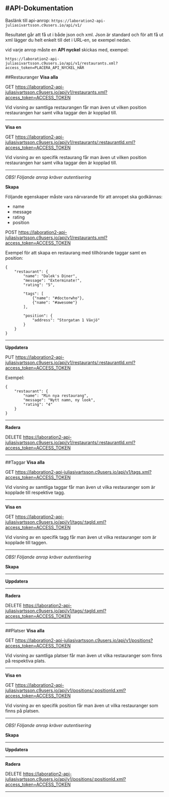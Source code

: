 #API-Dokumentation
-------------------------------

Baslänk till api-anrop: `https://laboration2-api-juliasivartsson.c9users.io/api/v1/`

Resultatet går att få ut i både json och xml. Json är standard och för att få ut xml lägger du helt enkelt till det i URL-en, se exempel nedan.

vid varje anrop måste en **API nyckel** skickas med, exempel:

`
https://laboration2-api-juliasivartsson.c9users.io/api/v1/restaurants.xml?access_token=PLACERA_API_NYCKEL_HÄR
`

##Restauranger
**Visa alla**

GET https://laboration2-api-juliasivartsson.c9users.io/api/v1/restaurants.xml?access_token=ACCESS_TOKEN

Vid visning av samtliga restaurangen får man även ut vilken position restaurangen har samt vilka taggar den är kopplad till.

--------------

**Visa en**

GET https://laboration2-api-juliasivartsson.c9users.io/api/v1/restaurants/:restaurantId.xml?access_token=ACCESS_TOKEN

Vid visning av en specifik restaurang får man även ut vilken position restaurangen har samt vilka taggar den är kopplad till.

--------------

*OBS! Följande anrop kräver autentisering*

**Skapa**

Följande egenskaper måste vara närvarande för att anropet ska godkännas:
* name
* message
* rating
* position

POST https://laboration2-api-juliasivartsson.c9users.io/api/v1/restaurants.xml?access_token=ACCESS_TOKEN

Exempel för att skapa en restaurang med tillhörande taggar samt en position:


```
{
    "restaurant": {
        "name": "Dalek's Diner",
        "message": "Exterminate!",
        "rating": "5",
    
        "tags": [
            {"name": "#doctorwho"},
            {"name": "#awesome"}
        ],
    
        "position": {
            "address": "Storgatan 1 Växjö"
        }
    }
}
```

--------------

**Uppdatera**

PUT https://laboration2-api-juliasivartsson.c9users.io/api/v1/restaurants/:restaurantId.xml?access_token=ACCESS_TOKEN

Exempel:

```
{
    "restaurant": {
        "name": "Min nya restaurang",
        "message": "Nytt namn, ny look",
        "rating": "4"
    }
}
```

--------------

**Radera**

DELETE https://laboration2-api-juliasivartsson.c9users.io/api/v1/restaurants/:restaurantId.xml?access_token=ACCESS_TOKEN

--------------

##Taggar
**Visa alla**

GET https://laboration2-api-juliasivartsson.c9users.io/api/v1/tags.xml?access_token=ACCESS_TOKEN

Vid visning av samtliga taggar får man även ut vilka restauranger som är kopplade till respektive tagg.

--------------

**Visa en**

GET https://laboration2-api-juliasivartsson.c9users.io/api/v1/tags/:tagId.xml?access_token=ACCESS_TOKEN

Vid visning av en specifik tagg får man även ut vilka restauranger som är kopplade till taggen.

--------------

*OBS! Följande anrop kräver autentisering*

**Skapa**

--------------

**Uppdatera**

--------------

**Radera**

DELETE https://laboration2-api-juliasivartsson.c9users.io/api/v1/tags/:tagId.xml?access_token=ACCESS_TOKEN

--------------

##Platser
**Visa alla**

GET https://laboration2-api-juliasivartsson.c9users.io/api/v1/positions?access_token=ACCESS_TOKEN

Vid visning av samtliga platser får man även ut vilka restauranger som finns på respektiva plats.

--------------

**Visa en**

GET https://laboration2-api-juliasivartsson.c9users.io/api/v1/positions/:positionId.xml?access_token=ACCESS_TOKEN

Vid visning av en specifik position får man även ut vilka restauranger som finns på platsen.

--------------

*OBS! Följande anrop kräver autentisering*

**Skapa**

--------------

**Uppdatera**

--------------

**Radera**

DELETE https://laboration2-api-juliasivartsson.c9users.io/api/v1/positions/:positionId.xml?access_token=ACCESS_TOKEN

--------------
